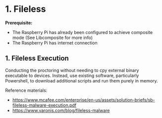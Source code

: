 # 1. Fileless 

**Prerequisite:**
- The Raspberry Pi has already been configured to achieve composite mode (See Libcomposite for more info)
- The Raspberry Pi has internet connection

## 1. Fileless Execution
Conducting the proctoring without needing to cpy external binary executable to devices. Instead, use existing software, particularly Powershell, to download additional scripts and run them purely in memory. 

Reference materials:
- https://www.mcafee.com/enterprise/en-us/assets/solution-briefs/sb-fileless-malware-execution.pdf
- https://www.varonis.com/blog/fileless-malware
